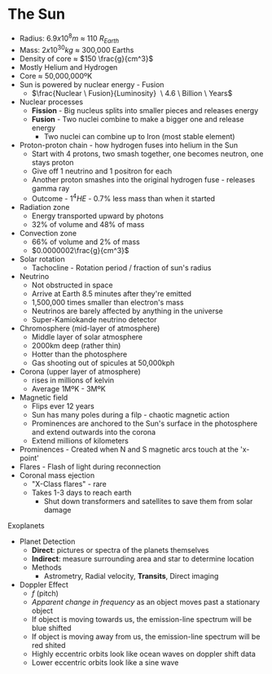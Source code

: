 # The Sun

- Radius: $6.9 x 10^8 m$ ≈ 110 $R_{Earth}$
- Mass: $2 x 10^{30}kg$ ≈ 300,000 Earths
- Density of core ≈ $150 \frac{g}{cm^3}$
- Mostly Helium and Hydrogen
- Core ≈ 50,000,000ºK
- Sun is powered by nuclear energy - Fusion
	- $\frac{Nuclear \ Fusion}{Luminosity} $~$\ 4.6 \ Billion \ Years$
- Nuclear processes
	- **Fission** - Big nucleus splits into smaller pieces and releases energy
	- **Fusion** - Two nuclei combine to make a bigger one and release energy
		- Two nuclei can combine up to Iron (most stable element)
- Proton-proton chain - how hydrogen fuses into helium in the Sun
	- Start with 4 protons, two smash together, one becomes neutron, one stays proton
	- Give off 1 neutrino and 1 positron for each
	- Another proton smashes into the original hydrogen fuse - releases gamma ray
	- Outcome - 1$^4HE$ - 0.7% less mass than when it started
- Radiation zone
	- Energy transported upward by photons
	- 32% of volume and 48% of mass
- Convection zone
	- 66% of volume and 2% of mass
	- $0.0000002\frac{g}{cm^3}$
- Solar rotation
	- Tachocline - Rotation period / fraction of sun's radius
- Neutrino
	- Not obstructed in space
	- Arrive at Earth 8.5 minutes after they're emitted
	- 1,500,000 times smaller than electron's mass
	- Neutrinos are barely affected by anything in the universe
	- Super-Kamiokande neutrino detector
- Chromosphere (mid-layer of atmosphere)
	- Middle layer of solar atmosphere
	- 2000km deep (rather thin)
	- Hotter than the photosphere
	- Gas shooting out of spicules at 50,000kph
- Corona (upper layer of atmosphere)
	- rises in millions of kelvin
	- Average 1MºK - 3MºK
- Magnetic field
	- Flips ever 12 years
	- Sun has many poles during a filp - chaotic magnetic action
	- Prominences are anchored to the Sun's surface in the photosphere and extend outwards into the corona
	- Extend millions of kilometers
- Prominences - Created when N and S magnetic arcs touch at the 'x-point'
- Flares - Flash of light during reconnection
- Coronal mass ejection
	- "X-Class flares" - rare
	- Takes 1-3 days to reach earth
		- Shut down transformers and satellites to save them from solar damage

Exoplanets
- Planet Detection
	- **Direct**: pictures or spectra of the planets themselves
	- **Indirect**: measure surrounding area and star to determine location
	- Methods
		- Astrometry, Radial velocity, **Transits**, Direct imaging
- Doppler Effect
	- $f$ (pitch)
	- *Apparent change in frequency* as an object moves past a stationary object
	- If object is moving towards us, the emission-line spectrum will be blue shifted
	- If object is moving away from us, the emission-line spectrum will be red shited
	- Highly eccentric orbits look like ocean waves on doppler shift data
	- Lower eccentric orbits look like a sine wave
